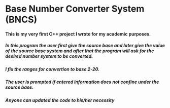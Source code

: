 # Base Number Converter System (BNCS)


#### This is my very first C++ project I wrote for my academic purposes.

##### In this program the user first give the source base and later give the value of the source base system and after that the program will ask for the desired number system to be converted.

##### I fix the ranges for convertion to base 2-20. 
##### The user is prompted if entered information does not confine under the source base.

##### Anyone can updated the code to his/her necessity

